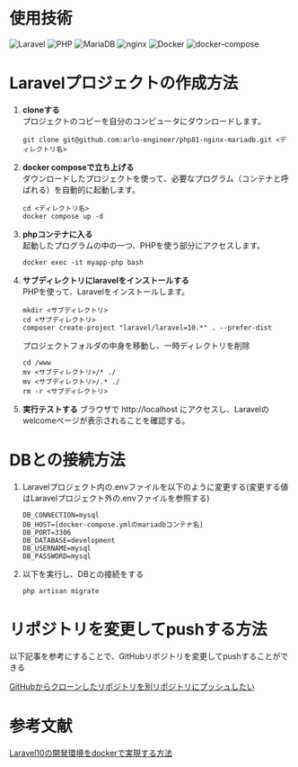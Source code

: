 # 使用技術
![Laravel](https://img.shields.io/badge/Laravel-10-brightgreen.svg)
![PHP](https://img.shields.io/badge/PHP-8-blue.svg)
![MariaDB](https://img.shields.io/badge/MariaDB-10.4-blue.svg)
![nginx](https://img.shields.io/badge/nginx-1.18-blue.svg)
![Docker](https://img.shields.io/badge/Docker-20.10-blue.svg)
![docker-compose](https://img.shields.io/badge/docker--compose-1.29-blue.svg)


# Laravelプロジェクトの作成方法

1. **cloneする**  
   プロジェクトのコピーを自分のコンピュータにダウンロードします。
   ```
   git clone git@github.com:arlo-engineer/php81-nginx-mariadb.git <ディレクトリ名>
   ```

2. **docker composeで立ち上げる**  
   ダウンロードしたプロジェクトを使って、必要なプログラム（コンテナと呼ばれる）を自動的に起動します。
   ```
   cd <ディレクトリ名>
   docker compose up -d
   ```

3. **phpコンテナに入る**  
   起動したプログラムの中の一つ、PHPを使う部分にアクセスします。
   ```
   docker exec -it myapp-php bash
   ```

4. **サブディレクトリにlaravelをインストールする**  
   PHPを使って、Laravelをインストールします。
   ```
   mkdir <サブディレクトリ>
   cd <サブディレクトリ>
   composer create-project "laravel/laravel=10.*" . --prefer-dist
   ```
   プロジェクトフォルダの中身を移動し、一時ディレクトリを削除
   ```
   cd /www
   mv <サブディレクトリ>/* ./
   mv <サブディレクトリ>/.* ./
   rm -r <サブディレクトリ>
   ```
5. **実行テストする**
   ブラウザで http://localhost にアクセスし、Laravelのwelcomeページが表示されることを確認する。

<!-- 
6. **phpコンテナから出る**  
   Laravelのセットアップが終わったら、PHPの部分を終了します。
   ```
   exit
   ```

7. **docker-compose.ymlを編集する**  
   設定ファイル（docker-compose.yml）を変更して、プロジェクトの設定を更新します。以下のように`volumes`セクションを編集してください。
   ```diff
     web: 
    
       volumes:
   -      - .:/var/www/
   +      - ./my-app:/var/www/

     nginx: 
    
       volumes:
   -      - .:/var/www/
   +      - ./my-app:/var/www/
    
   ```

8. **再度docker composeで立ち上げる**  
   更新した設定で、もう一度プログラムを起動します。
   ```
   docker compose up -d
   ```
   -->
# DBとの接続方法
1. Laravelプロジェクト内の.envファイルを以下のように変更する(変更する値はLaravelプロジェクト外の.envファイルを参照する)
   ```:.env
   DB_CONNECTION=mysql
   DB_HOST=[docker-compose.ymlのmariadbコンテナ名]
   DB_PORT=3306
   DB_DATABASE=development
   DB_USERNAME=mysql
   DB_PASSWORD=mysql
   ```
3. 以下を実行し、DBとの接続をする
   ```
   php artisan migrate
   ```
# リポジトリを変更してpushする方法
以下記事を参考にすることで、GitHubリポジトリを変更してpushすることができる

[GitHubからクローンしたリポジトリを別リポジトリにプッシュしたい](https://k-koh.hatenablog.com/entry/2020/10/09/154644)

# 参考文献
[Laravel10の開発環境をdockerで実現する方法](https://qiita.com/hitotch/items/869070c3a9f474a358ea)

